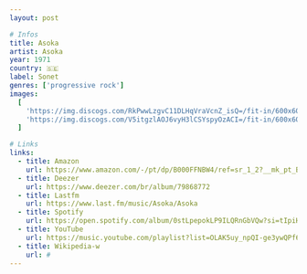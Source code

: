 ```yaml
---
layout: post

# Infos
title: Asoka
artist: Asoka
year: 1971
country: 🇸🇪
label: Sonet
genres: ['progressive rock']
images:
  [
    'https://img.discogs.com/RkPwwLzgvC11DLHqVraVcnZ_isQ=/fit-in/600x607/filters:strip_icc():format(jpeg):mode_rgb():quality(90)/discogs-images/R-6693517-1434985735-1568.jpeg.jpg',
    'https://img.discogs.com/V5itgzlAOJ6vyH3lCSYspyOzACI=/fit-in/600x604/filters:strip_icc():format(jpeg):mode_rgb():quality(90)/discogs-images/R-6693517-1434985735-4897.jpeg.jpg',
  ]

# Links
links:
  - title: Amazon
    url: https://www.amazon.com/-/pt/dp/B000FFNBW4/ref=sr_1_2?__mk_pt_BR=%C3%85M%C3%85%C5%BD%C3%95%C3%91&dchild=1&keywords=asoka&qid=1614450428&s=music&sr=1-2&tag=kvnol08-20
  - title: Deezer
    url: https://www.deezer.com/br/album/79868772
  - title: Lastfm
    url: https://www.last.fm/music/Asoka/Asoka
  - title: Spotify
    url: https://open.spotify.com/album/0stLpepokLP9ILQRnGbVQw?si=tIpiH2mJQZCOYlqsOxXC2g
  - title: YouTube
    url: https://music.youtube.com/playlist?list=OLAK5uy_npQI-ge3ywQPf6AKZCH_-cPZx4DNy0vkI
  - title: Wikipedia-w
    url: #
---
```

